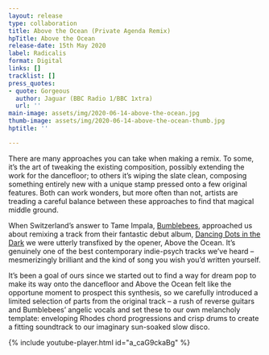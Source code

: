 ```yaml
---
layout: release
type: collaboration
title: Above the Ocean (Private Agenda Remix)
hpTitle: Above the Ocean
release-date: 15th May 2020
label: Radicalis
format: Digital
links: []
tracklist: []
press_quotes:
- quote: Gorgeous
  author: Jaguar (BBC Radio 1/BBC 1xtra)
  url: ''
main-image: assets/img/2020-06-14-above-the-ocean.jpg
thumb-image: assets/img/2020-06-14-above-the-ocean-thumb.jpg
hptitle: ''

---
```

There are many approaches you can take when making a remix. To some, it’s the art of tweaking the existing composition, possibly extending the work for the dancefloor; to others it’s wiping the slate clean, composing something entirely new with a unique stamp pressed onto a few original features. Both can work wonders, but more often than not, artists are treading a careful balance between these approaches to find that magical middle ground. 

When Switzerland’s answer to Tame Impala, [Bumblebees](https://www.bumblebees.ch/), approached us about remixing a track from their fantastic debut album, [Dancing Dots in the Dark](https://bumblebeesmusic.bandcamp.com/album/dancing-dots-in-the-dark) we were utterly transfixed by the opener, Above the Ocean. It’s genuinely one of the best contemporary indie-psych tracks we’ve heard – mesmerizingly brilliant and the kind of song you wish you’d written yourself. 

It’s been a goal of ours since we started out to find a way for dream pop to make its way onto the dancefloor and Above the Ocean felt like the opportune moment to prospect this synthesis, so we carefully introduced a limited selection of parts from the original track – a rush of reverse guitars and Bumblebees’ angelic vocals and set these to our own melancholy template: enveloping Rhodes chord progressions and crisp drums to create a fitting soundtrack to our imaginary sun-soaked slow disco.

{% include youtube-player.html id="a_caG9ckaBg" %}
